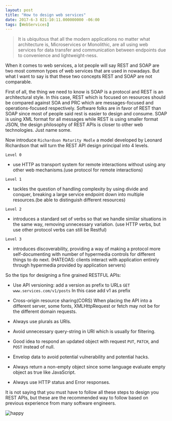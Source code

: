 ```yaml
---
layout: post
title: "How to design web services"
date: 2017-6-3 021:10:11.000000000 -06:00
tags: [WebServices]
---
```


>It is ubiquitous that all the modern applications no matter what architecture is, Microservices or Monolithic, are all using web services for data transfer and communication between endpoints due to convenience and lightweight-ness.

When it comes to web services, a lot people will say REST and SOAP are two most common types of web services that are used in nowadays. But what I want to say is that these two concepts REST and SOAP are not comparable. 

First of all, the thing we need to know is SOAP is a protocol and REST is an architectural style. In this case, REST which is focused on resources should be compared against SOA and PRC which are messages-focused and operations-focused respectively.
Software folks are in favor of REST than SOAP since most of people said rest is easier to design and consume. SOAP is using XML format for all messages while REST is using smaller format JSON, the design philosophy of REST APIs is closer to other web technologies. Just name some.

Now introduce ```Richardson Maturity Modle``` a model developed by Leonard Richardson that will turn the REST API design principal into 4 levels.

```Level 0``` 
- use HTTP as transport system for remote interactions without using any other web mechanisms.(use protocol for remote interactions)
 
```Level 1``` 
- tackles the question of handling complexity by using divide and conquer, breaking a large service endpoint down into multiple resources.(be able to distinguish different resources)
 
```Level 2```
- introduces a standard set of verbs so that we handle similar situations in the same way, removing unnecessary variation. (use HTTP verbs, but use other protocol verbs can still be Restful)
 
```Level 3```
- introduces discoverability, providing a way of making a protocol more self-documenting with number of hypermedia controls for different things to do next. (HATEOAS: clients interact with application entirely through hypermedia provided by application servers)

So the tips for designing a fine grained RESTFUL APIs:

- Use API versioning: add a version as prefix to URLs
```GET www.services.com/v1/posts```
In this case add v1 as prefix

- Cross-origin resource sharing(CORS)
When placing the API into a different server, some fonts, XMLHttpRequest or fetch may not be for the different domain requests.

- Always use plurals as URIs.

- Avoid unnecessary query-string in URI which is usually for filtering.

- Good idea to respond an updated object with request ```PUT```, ```PATCH```, and ```POST``` instead of null.

- Envelop data to avoid potential vulnerability and potential hacks.

- Always return a non-empty object since some language evaluate empty object as true like JavaScript.

- Always use HTTP status and Error responses.

It is not saying that you must have to follow all these steps to design you REST APIs, but these are the recommended way to follow based on previous experience from many software engineers.


![happy](/assets/gp/happy.gif)












